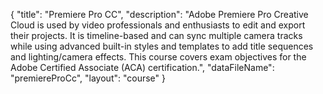 {
	"title": "Premiere Pro CC",
	"description": "Adobe Premiere Pro Creative Cloud is used by video professionals and enthusiasts to edit and export their projects.  It is timeline-based and can sync multiple camera tracks while using advanced built-in styles and templates to add title sequences and lighting/camera effects. This course covers exam objectives for the Adobe Certified Associate (ACA) certification.",
	"dataFileName": "premiereProCc",
	"layout": "course"
}
